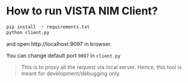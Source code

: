 How to run VISTA NIM Client?
============================

```bash
pip install -r requirements.txt
python client.py
```

and open http://localhost:9097 in browser.

You can change default port `9097` in `client.py`

> This is to proxy all the request via local server. Hence, this tool is meant for development/debugging only.


